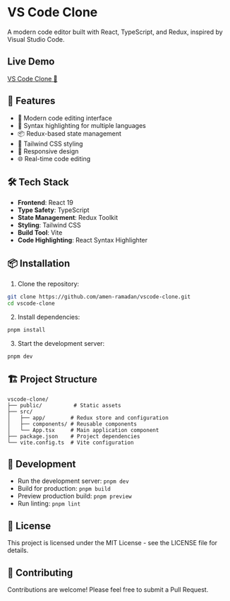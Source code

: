 # VS Code Clone

A modern code editor built with React, TypeScript, and Redux, inspired by Visual Studio Code.

## Live Demo
[VS Code Clone 👀](https://vscode-clone-eosin.vercel.app/)

## 🚀 Features

- 📝 Modern code editing interface
- 🎨 Syntax highlighting for multiple languages
- 📦 Redux-based state management
- 🎨 Tailwind CSS styling
- 📱 Responsive design
- 🌐 Real-time code editing

## 🛠️ Tech Stack

- **Frontend**: React 19
- **Type Safety**: TypeScript
- **State Management**: Redux Toolkit
- **Styling**: Tailwind CSS
- **Build Tool**: Vite
- **Code Highlighting**: React Syntax Highlighter

## 📦 Installation

1. Clone the repository:
```bash
git clone https://github.com/amen-ramadan/vscode-clone.git
cd vscode-clone
```

2. Install dependencies:
```bash
pnpm install
```

3. Start the development server:
```bash
pnpm dev
```

## 🏗️ Project Structure

```
vscode-clone/
├── public/          # Static assets
├── src/
│   ├── app/        # Redux store and configuration
│   ├── components/ # Reusable components
│   └── App.tsx     # Main application component
├── package.json    # Project dependencies
└── vite.config.ts  # Vite configuration
```

## 📝 Development

- Run the development server: `pnpm dev`
- Build for production: `pnpm build`
- Preview production build: `pnpm preview`
- Run linting: `pnpm lint`

## 📝 License

This project is licensed under the MIT License - see the LICENSE file for details.

## 🙏 Contributing

Contributions are welcome! Please feel free to submit a Pull Request.
